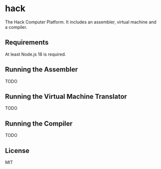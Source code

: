 # hack
The Hack Computer Platform. It includes an assembler, virtual machine and a compiler.

## Requirements
At least Node.js 18 is required.

## Running the Assembler
TODO

## Running the Virtual Machine Translator
TODO

## Running the Compiler
TODO

## License
MIT
